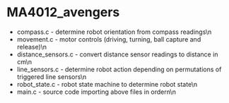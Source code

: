# MA4012_avengers

- compass.c - determine robot orientation from compass readings\n
- movement.c - motor controls (driving, turning, ball capture and release)\n
- distance_sensors.c - convert distance sensor readings to distance in cm\n
- line_sensors.c - determine robot action depending on permutations of triggered line sensors\n
- robot_state.c - robot state machine to determine robot state\n
- main.c - source code importing above files in ordern\n
